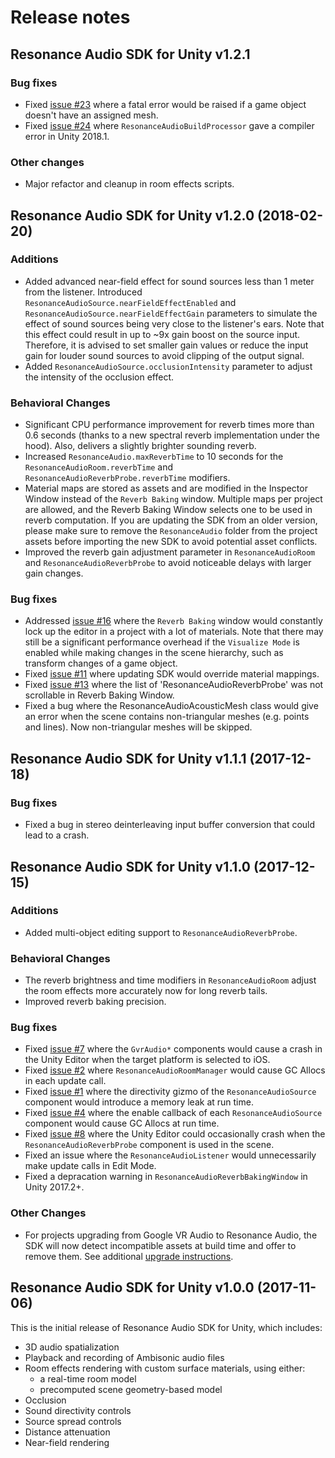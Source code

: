 # Release notes

## Resonance Audio SDK for Unity v1.2.1

### Bug fixes
* Fixed [issue #23](https://github.com/resonance-audio/resonance-audio-unity-sdk/issues/23) where a fatal error would be raised if a game object doesn't have an assigned mesh.
* Fixed [issue #24](https://github.com/resonance-audio/resonance-audio-unity-sdk/issues/24) where `ResonanceAudioBuildProcessor` gave a compiler error in Unity 2018.1.

### Other changes

* Major refactor and cleanup in room effects scripts.

## Resonance Audio SDK for Unity v1.2.0 (2018-02-20)

### Additions
* Added advanced near-field effect for sound sources less than 1 meter from the listener. Introduced `ResonanceAudioSource.nearFieldEffectEnabled` and `ResonanceAudioSource.nearFieldEffectGain` parameters to simulate the effect of sound sources being very close to the listener's ears. Note that this effect could result in up to ~9x gain boost on the source input. Therefore, it is advised to set smaller gain values or reduce the input gain for louder sound sources to avoid clipping of the output signal.
* Added `ResonanceAudioSource.occlusionIntensity` parameter to adjust the intensity of the occlusion effect.

### Behavioral Changes
* Significant CPU performance improvement for reverb times more than 0.6 seconds (thanks to a new spectral reverb implementation under the hood). Also, delivers a slightly brighter sounding reverb.
* Increased `ResonanceAudio.maxReverbTime` to 10 seconds for the `ResonanceAudioRoom.reverbTime` and `ResonanceAudioReverbProbe.reverbTime` modifiers.
* Material maps are stored as assets and are modified in the Inspector Window instead of the `Reverb Baking` window. Multiple maps per project are allowed, and the Reverb Baking Window selects one to be used in reverb computation. If you are updating the SDK from an older version, please make sure to remove the `ResonanceAudio` folder from the project assets before importing the new SDK to avoid potential asset conflicts.
* Improved the reverb gain adjustment parameter in `ResonanceAudioRoom` and `ResonanceAudioReverbProbe` to avoid noticeable delays with larger gain changes.

### Bug fixes
* Addressed [issue #16](https://github.com/resonance-audio/resonance-audio-unity-sdk/issues/16) where the `Reverb Baking` window would constantly lock up the editor in a project with a lot of materials. Note that there may still be a significant performance overhead if the `Visualize Mode` is enabled while making changes in the scene hierarchy, such as transform changes of a game object.
* Fixed [issue #11](https://github.com/resonance-audio/resonance-audio-unity-sdk/issues/11) where updating SDK would override material mappings.
* Fixed [issue #13](https://github.com/resonance-audio/resonance-audio-unity-sdk/issues/13) where the list of 'ResonanceAudioReverbProbe' was not scrollable in Reverb Baking Window.
* Fixed a bug where the ResonanceAudioAcousticMesh class would give an error when the scene contains non-triangular meshes (e.g. points and lines). Now non-triangular meshes will be skipped.

## Resonance Audio SDK for Unity v1.1.1 (2017-12-18)

### Bug fixes
* Fixed a bug in stereo deinterleaving input buffer conversion that could lead to a crash.

## Resonance Audio SDK for Unity v1.1.0 (2017-12-15)

### Additions
* Added multi-object editing support to `ResonanceAudioReverbProbe`.

### Behavioral Changes
* The reverb brightness and time modifiers in `ResonanceAudioRoom` adjust the room effects more accurately now for long reverb tails.
* Improved reverb baking precision.

### Bug fixes
* Fixed [issue #7](https://github.com/resonance-audio/resonance-audio-unity-sdk/issues/7) where the `GvrAudio*` components would cause a crash in the Unity Editor when the target platform is selected to iOS.
* Fixed [issue #2](https://github.com/resonance-audio/resonance-audio-unity-sdk/issues/2) where `ResonanceAudioRoomManager` would cause GC Allocs in each update call.
* Fixed [issue #1](https://github.com/resonance-audio/resonance-audio-unity-sdk/issues/1) where the directivity gizmo of the `ResonanceAudioSource` component would introduce a memory leak at run time.
* Fixed [issue #4](https://github.com/resonance-audio/resonance-audio-unity-sdk/issues/4) where the enable callback of each `ResonanceAudioSource` component would cause GC Allocs at run time.
* Fixed [issue #8](https://github.com/resonance-audio/resonance-audio-unity-sdk/issues/8) where the Unity Editor could occasionally crash when the `ResonanceAudioReverbProbe` component is used in the scene.
* Fixed an issue where the `ResonanceAudioListener` would unnecessarily make update calls in Edit Mode.
* Fixed a depracation warning in `ResonanceAudioReverbBakingWindow` in Unity 2017.2+.

### Other Changes
* For projects upgrading from Google VR Audio to Resonance Audio, the SDK will now detect incompatible assets at build time and offer to remove them. See additional [upgrade instructions](https://developers.google.com/resonance-audio/migrate/).

## Resonance Audio SDK for Unity v1.0.0 (2017-11-06)

This is the initial release of Resonance Audio SDK for Unity, which includes:
* 3D audio spatialization
* Playback and recording of Ambisonic audio files
* Room effects rendering with custom surface materials, using either:
  * a real-time room model
  * precomputed scene geometry-based model
* Occlusion
* Sound directivity controls
* Source spread controls
* Distance attenuation
* Near-field rendering
